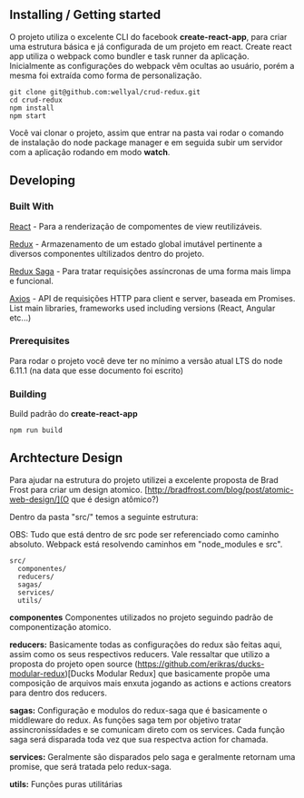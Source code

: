 ## Installing / Getting started

O projeto utiliza o excelente CLI do facebook **create-react-app**, para criar uma estrutura básica e já configurada de um projeto em react. Create react app utiliza o webpack como bundler e task runner da aplicação. Inicialmente as configurações do webpack vêm ocultas ao usuário, porém a mesma foi extraída como forma de personalização.

```shell
git clone git@github.com:wellyal/crud-redux.git
cd crud-redux
npm install
npm start
```

Você vai clonar o projeto, assim que entrar na pasta vai rodar o comando de instalação do node package manager e em seguida subir um servidor com a aplicação rodando em modo **watch**.

## Developing

### Built With

[React](https://facebook.github.io/react/) - Para a renderização de compomentes de view reutilizáveis.

[Redux](http://redux.js.org/) - Armazenamento de um estado global imutável pertinente a diversos componentes ultilizados dentro do projeto.

[Redux Saga](https://redux-saga.js.org/) - Para tratar requisições assíncronas de uma forma mais limpa e funcional.

[Axios](https://github.com/mzabriskie/axios) - API de requisições HTTP para client e server, baseada em Promises.
List main libraries, frameworks used including versions (React, Angular etc...)

### Prerequisites

Para rodar o projeto você deve ter no mínimo a versão atual LTS do node 6.11.1 (na data que esse documento foi escrito)

### Building

Build padrão do **create-react-app**

```shell
npm run build
```

## Archtecture Design

Para ajudar na estrutura do projeto utilizei a excelente proposta de Brad Frost para criar um design atomico. [http://bradfrost.com/blog/post/atomic-web-design/](O que é design atômico?)

Dentro da pasta "src/" temos a seguinte estrutura:

OBS: Tudo que está dentro de src pode ser referenciado como caminho absoluto. Webpack está resolvendo caminhos em "node_modules e src".

```
src/
  componentes/
  reducers/
  sagas/
  services/
  utils/
```

**componentes** Componentes utilizados no projeto seguindo padrão de componentização atomico.

**reducers:** Basicamente todas as configurações do redux são feitas aqui, assim como os seus respectivos reducers. Vale ressaltar que utilizo a proposta do projeto open source (https://github.com/erikras/ducks-modular-redux)[Ducks Modular Redux] que basicamente propõe uma composição de arquivos mais enxuta jogando as actions e actions creators para dentro dos reducers.

**sagas:** Configuração e modulos do redux-saga que é basicamente o middleware do redux. As funções saga tem por objetivo tratar assincronissídades e se comunicam direto com os services. Cada função saga será disparada toda vez que sua respectva action for chamada.

**services:** Geralmente são disparados pelo saga e geralmente retornam uma promise, que será tratada pelo redux-saga.

**utils:** Funções puras utilitárias